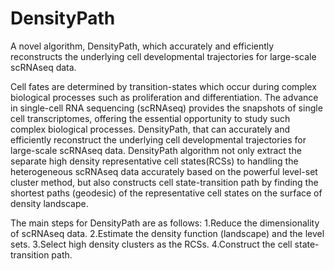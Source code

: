 # DensityPath
A novel algorithm, DensityPath, which accurately and efficiently reconstructs the underlying cell developmental trajectories for large-scale scRNAseq data.

Cell fates are determined by transition-states which occur during complex biological processes such as proliferation and differentiation. The advance in single-cell RNA sequencing (scRNAseq) provides the snapshots of single cell transcriptomes, offering the essential opportunity to study such complex biological processes. DensityPath, that can accurately and efficiently reconstruct the underlying cell developmental trajectories for large-scale scRNAseq data. DensityPath algorithm not only extract the separate high density representative cell states(RCSs) to handling the heterogeneous scRNAseq data accurately based on the powerful level-set cluster method, but also constructs cell state-transition path by finding the shortest paths (geodesic) of the representative cell states on the surface of density landscape.

The main steps for DensityPath are as follows:
1.Reduce the dimensionality of scRNAseq data. 
2.Estimate the density function (landscape) and the level sets.
3.Select high density clusters as the RCSs.
4.Construct the cell state-transition path.
